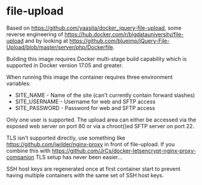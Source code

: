 file-upload
===========

Based on https://github.com/yaasita/docker_jquery-file-upload, some reverse
engineering of https://hub.docker.com/r/bigdatauniversity/file-upload and by
looking at https://github.com/blueimp/jQuery-File-Upload/blob/master/server/php/Dockerfile.

Building this image requires Docker multi-stage build capability which is
supported in Docker version 17.05 and greater.

When running this image the container requires three environment variables:

  * SITE_NAME - Name of the site (can't currently contain forward slashes)
  * SITE_USERNAME - Username for web and SFTP access
  * SITE_PASSWORD - Password for web and SFTP access

Only one user is supported. The upload area can either be accessed via the
exposed web server on port 80 or via a chroot()ed SFTP server on port 22.

TLS isn't supported directly, use something like https://github.com/jwilder/nginx-proxy
in front of file-upload.  If you combine this with https://github.com/JrCs/docker-letsencrypt-nginx-proxy-companion
TLS setup has never been easier...

SSH host keys are regenerated once at first container start to prevent
having multiple containers with the same set of SSH host keys.
